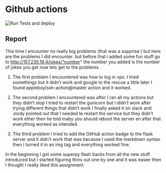 # Github actions

![Run Tests and deploy](https://github.com/Sander-317/cd_pipline/actions/workflows/run-test.yml/badge.svg)

## Report

This time I encounter no really big problems (that was a supprise ) but here are the problems I did encounter. but before that i added some fun stuff go to http://157.230.19.4/jokes/"number" the number you added is the number of jokes you get now lets get to the problems

1. The first problem I encountered was how to log in vps. I tried somethings but it didn’t work and google to the rescue a little later I found appleboy/ssh-action@master action and it worked.

2. The second problem I encountered was after I ran all my actions but they didn’t stop I tried to restart the gunicorn but I didn’t work after trying different things that didn’t work I finally asked it on slack and Jordy pointed out that I needed te restart the service but they didn’t work ether then he told maby you should reboot the server en after that everything worked as intended.

3. The third problem I tried to add the GitHub action badge to the flask server and it didn’t work that was because I used the markdown syntax then I turned it in an img tag and everything worked fine.

In the beginning I got some superpy flash backs from all the new stuff introduced but I started figuring thins out one by one and it was easier then I thought I really liked this assignment.
